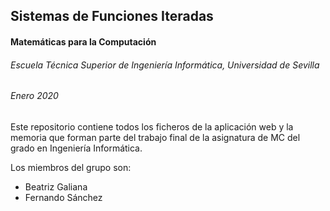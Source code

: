 ## Sistemas de Funciones Iteradas
#### Matemáticas para la Computación
###### Escuela Técnica Superior de Ingeniería Informática, Universidad de Sevilla
###### Enero 2020

Este repositorio contiene todos los ficheros de la aplicación web y la memoria que forman parte del trabajo final de la asignatura de MC del grado en Ingeniería Informática.

Los miembros del grupo son:
* Beatriz Galiana
* Fernando Sánchez
